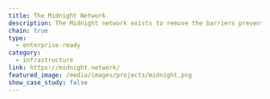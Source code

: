 ```yaml
---
title: The Midnight Network
description: The Midnight network exists to remove the barriers preventing organizations and service providers from leveraging blockchain technology while offering programmable data protection with selective disclosure.
chain: true
type:
  - enterprise-ready
category:
  - infrastructure
link: https://midnight.network/
featured_image: /media/images/projects/midnight.png
show_case_study: false
---
```

